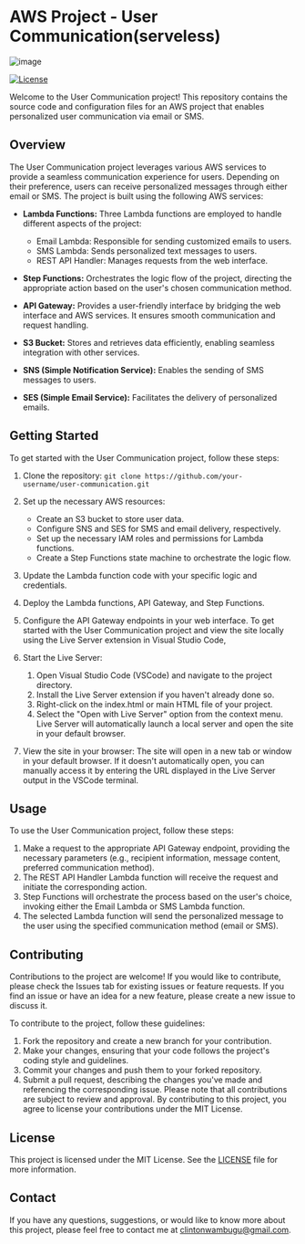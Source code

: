 # AWS Project - User Communication(serveless)

![image](https://github.com/Clinton-dev/aws-serverless-project/assets/30356189/d99250c5-9f00-4f6b-8884-7bda05303c8a)


[![License](https://img.shields.io/badge/License-MIT-blue.svg)](https://opensource.org/licenses/MIT)

Welcome to the User Communication project! This repository contains the source code and configuration files for an AWS project that enables personalized user communication via email or SMS.

## Overview

The User Communication project leverages various AWS services to provide a seamless communication experience for users. Depending on their preference, users can receive personalized messages through either email or SMS. The project is built using the following AWS services:

- **Lambda Functions:** Three Lambda functions are employed to handle different aspects of the project:
  - Email Lambda: Responsible for sending customized emails to users.
  - SMS Lambda: Sends personalized text messages to users.
  - REST API Handler: Manages requests from the web interface.

- **Step Functions:** Orchestrates the logic flow of the project, directing the appropriate action based on the user's chosen communication method.

- **API Gateway:** Provides a user-friendly interface by bridging the web interface and AWS services. It ensures smooth communication and request handling.

- **S3 Bucket:** Stores and retrieves data efficiently, enabling seamless integration with other services.

- **SNS (Simple Notification Service):** Enables the sending of SMS messages to users.

- **SES (Simple Email Service):** Facilitates the delivery of personalized emails.

## Getting Started

To get started with the User Communication project, follow these steps:

1. Clone the repository: `git clone https://github.com/your-username/user-communication.git`
2. Set up the necessary AWS resources:
   - Create an S3 bucket to store user data.
   - Configure SNS and SES for SMS and email delivery, respectively.
   - Set up the necessary IAM roles and permissions for Lambda functions.
   - Create a Step Functions state machine to orchestrate the logic flow.

3. Update the Lambda function code with your specific logic and credentials.
4. Deploy the Lambda functions, API Gateway, and Step Functions.
5. Configure the API Gateway endpoints in your web interface.
To get started with the User Communication project and view the site locally using the Live Server extension in Visual Studio Code, 
6. Start the Live Server:
    1. Open Visual Studio Code (VSCode) and navigate to the project directory.
    2. Install the Live Server extension if you haven't already done so.
    3. Right-click on the index.html or main HTML file of your project.
    4. Select the "Open with Live Server" option from the context menu.
    Live Server will automatically launch a local server and open the site in your default browser.
7. View the site in your browser:
  The site will open in a new tab or window in your default browser.
  If it doesn't automatically open, you can manually access it by entering the URL displayed in the Live Server output in the VSCode terminal.

## Usage

To use the User Communication project, follow these steps:

1. Make a request to the appropriate API Gateway endpoint, providing the necessary parameters (e.g., recipient information, message content, preferred communication method).
2. The REST API Handler Lambda function will receive the request and initiate the corresponding action.
3. Step Functions will orchestrate the process based on the user's choice, invoking either the Email Lambda or SMS Lambda function.
4. The selected Lambda function will send the personalized message to the user using the specified communication method (email or SMS).

## Contributing
Contributions to the project are welcome! If you would like to contribute, please check the Issues tab for existing issues or feature requests. If you find an issue or have an idea for a new feature, please create a new issue to discuss it.

To contribute to the project, follow these guidelines:

  1. Fork the repository and create a new branch for your contribution.
  2. Make your changes, ensuring that your code follows the project's coding style and guidelines.
  3. Commit your changes and push them to your forked repository.
  4. Submit a pull request, describing the changes you've made and referencing the corresponding issue.
Please note that all contributions are subject to review and approval. By contributing to this project, you agree to license your contributions under the MIT License.

## License

This project is licensed under the MIT License. See the [LICENSE](LICENSE) file for more information.

## Contact

If you have any questions, suggestions, or would like to know more about this project, please feel free to contact me at [clintonwambugu@gmail.com](mailto:clintonwambugu@gmail.com).

